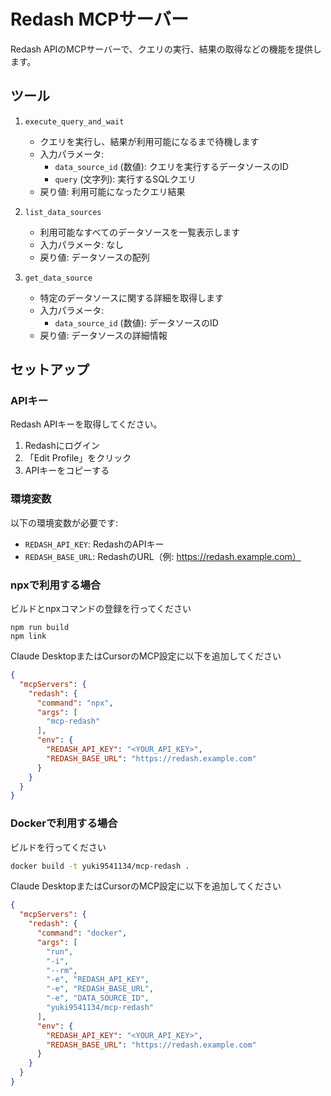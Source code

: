 # Redash MCPサーバー

Redash APIのMCPサーバーで、クエリの実行、結果の取得などの機能を提供します。

## ツール

1. `execute_query_and_wait`
   * クエリを実行し、結果が利用可能になるまで待機します
   * 入力パラメータ:
     * `data_source_id` (数値): クエリを実行するデータソースのID
     * `query` (文字列): 実行するSQLクエリ
   * 戻り値: 利用可能になったクエリ結果

2. `list_data_sources`
   * 利用可能なすべてのデータソースを一覧表示します
   * 入力パラメータ: なし
   * 戻り値: データソースの配列

3. `get_data_source`
   * 特定のデータソースに関する詳細を取得します
   * 入力パラメータ:
     * `data_source_id` (数値): データソースのID
   * 戻り値: データソースの詳細情報

## セットアップ

### APIキー

Redash APIキーを取得してください。

1. Redashにログイン
2. 「Edit Profile」をクリック
3. APIキーをコピーする

### 環境変数

以下の環境変数が必要です:

* `REDASH_API_KEY`: RedashのAPIキー
* `REDASH_BASE_URL`: RedashのURL（例: https://redash.example.com）

### npxで利用する場合

ビルドとnpxコマンドの登録を行ってください

```
npm run build
npm link
```

Claude DesktopまたはCursorのMCP設定に以下を追加してください

```json
{
  "mcpServers": {
    "redash": {
      "command": "npx",
      "args": [
        "mcp-redash"
      ],
      "env": {
        "REDASH_API_KEY": "<YOUR_API_KEY>",
        "REDASH_BASE_URL": "https://redash.example.com"
      }
    }
  }
}
```

### Dockerで利用する場合

ビルドを行ってください

```bash
docker build -t yuki9541134/mcp-redash .
```

Claude DesktopまたはCursorのMCP設定に以下を追加してください

```json
{
  "mcpServers": {
    "redash": {
      "command": "docker",
      "args": [
        "run",
        "-i",
        "--rm",
        "-e", "REDASH_API_KEY",
        "-e", "REDASH_BASE_URL",
        "-e", "DATA_SOURCE_ID",
        "yuki9541134/mcp-redash"
      ],
      "env": {
        "REDASH_API_KEY": "<YOUR_API_KEY>",
        "REDASH_BASE_URL": "https://redash.example.com"
      }
    }
  }
}
```
